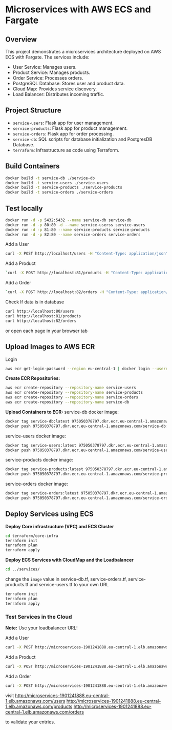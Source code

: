 # Microservices with AWS ECS and Fargate

## Overview
This project demonstrates a microservices architecture deployed on AWS ECS with Fargate. The services include:
- User Service: Manages users.
- Product Service: Manages products.
- Order Service: Processes orders.
- PostgreSQL Database: Stores user and product data.
- Cloud Map: Provides service discovery.
- Load Balancer: Distributes incoming traffic.

## Project Structure
- `service-users`: Flask app for user management.
- `service-products`: Flask app for product management.
- `service-orders`: Flask app for order processing.
- `service-db`: SQL scripts for database initialization and PostgresDB Database.
- `terraform`: Infrastructure as code using Terraform.


## Build Containers
```bash
docker build -t service-db ./service-db
docker build -t service-users ./service-users
docker build -t service-products ./service-products
docker build -t service-orders ./service-orders
```

## Test locally
```bash
docker run -d -p 5432:5432 --name service-db service-db
docker run -d -p 80:80 -d --name service-userss service-users
docker run -d -p 81:80 --name service-products service-products
docker run -d -p 82:80 --name service-orders service-orders
````

Add a User
```bash
curl -X POST http://localhost/users -H "Content-Type: application/json" -d '{"name": "John Doe", "password": "password123"}'
```

Add a Product
```bash
`curl -X POST http://localhost:81/products -H "Content-Type: application/json" -d '{"name": "Product1", "price": 10.99}'`
```

Add a Order
```bash
`curl -X POST http://localhost:82/orders -H "Content-Type: application/json" -d '{"user_id": 1, "product_id": 1, "quantity": 2}'`
````

Check If data is in database
```bash
curl http://localhost:80/users
curl http://localhost:81/products
curl http://localhost:82/orders
```
or open each page in your browser tab



## Upload Images to AWS ECR 
Login
```bash
aws ecr get-login-password --region eu-central-1 | docker login --username AWS --password-stdin 975050378797.dkr.ecr.eu-central-1.amazonaws.com
```
**Create ECR Repositories:**
```bash
aws ecr create-repository --repository-name service-users
aws ecr create-repository --repository-name service-products
aws ecr create-repository --repository-name service-orders
aws ecr create-repository --repository-name service-db
````

**Upload Containers to ECR:**
service-db docker image:
```bash
docker tag service-db:latest 975050378797.dkr.ecr.eu-central-1.amazonaws.com/service-db:latest
docker push 975050378797.dkr.ecr.eu-central-1.amazonaws.com/service-db:latest
````

service-users docker image:
```bash
docker tag service-users:latest 975050378797.dkr.ecr.eu-central-1.amazonaws.com/service-users:latest
docker push 975050378797.dkr.ecr.eu-central-1.amazonaws.com/service-users:latest
```

service-products docker image:
```bash
docker tag service-products:latest 975050378797.dkr.ecr.eu-central-1.amazonaws.com/service-products:latest
docker push 975050378797.dkr.ecr.eu-central-1.amazonaws.com/service-products:latest
````

service-orders docker image:
```bash
docker tag service-orders:latest 975050378797.dkr.ecr.eu-central-1.amazonaws.com/service-orders:latest
docker push 975050378797.dkr.ecr.eu-central-1.amazonaws.com/service-orders:latest
```

## Deploy Services using ECS
**Deploy Core infrastructure (VPC) and ECS Cluster**
```bash
cd terraform/core-infra
terraform init
terraform plan
terraform apply
````

**Deploy ECS Services with CloudMap and the Loadbalancer**
```bash
cd ../services/
```

change the `image` value in service-db.tf, service-orders.tf, service-products.tf and service-users.tf to your own URL

```bash
terraform init
terraform plan
terraform apply
```

### Test Services in the Cloud
**Note:** Use your loadbalancer URL!

Add a User
```bash
curl -X POST http://microservices-1901241888.eu-central-1.elb.amazonaws.com/users -H "Content-Type: application/json" -d '{"name": "John Doe", "password": "password123"}'
```

Add a Product
```bash
curl -X POST http://microservices-1901241888.eu-central-1.elb.amazonaws.com/products -H "Content-Type: application/json" -d '{"name": "Product1", "price": 10.99}'
```

Add a Order
```bash
curl -X POST http://microservices-1901241888.eu-central-1.elb.amazonaws.com/orders -H "Content-Type: application/json" -d '{"user_id": 1, "product_id": 1, "quantity": 2}'
```
visit
http://microservices-1901241888.eu-central-1.elb.amazonaws.com/users
http://microservices-1901241888.eu-central-1.elb.amazonaws.com/products
http://microservices-1901241888.eu-central-1.elb.amazonaws.com/orders

to validate your entries.